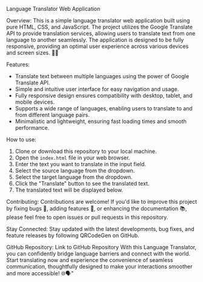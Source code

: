 Language Translator Web Application 

Overview: 
This is a simple language translator web application built using pure HTML, CSS, and JavaScript. The project utilizes the Google Translate API to provide translation services, allowing users to translate text from one language to another seamlessly. The application is designed to be fully responsive, providing an optimal user experience across various devices and screen sizes. 📝🌐

Features: 
- Translate text between multiple languages using the power of Google Translate API.
- Simple and intuitive user interface for easy navigation and usage.
- Fully responsive design ensures compatibility with desktop, tablet, and mobile devices.
- Supports a wide range of languages, enabling users to translate to and from different language pairs.
- Minimalistic and lightweight, ensuring fast loading times and smooth performance.

How to use: 
1. Clone or download this repository to your local machine.
2. Open the `index.html` file in your web browser.
3. Enter the text you want to translate in the input field.
4. Select the source language from the dropdown.
5. Select the target language from the dropdown.
6. Click the "Translate" button to see the translated text.
7. The translated text will be displayed below.

Contributing: 
Contributions are welcome! If you'd like to improve this project by fixing bugs 🐞, adding features 🚀, or enhancing the documentation 📚, please feel free to open issues or pull requests in this repository.

Stay Connected: 
Stay updated with the latest developments, bug fixes, and feature releases by following QRCodeGen on GitHub.

GitHub Repository: Link to GitHub Repository
With this Language Translator, you can confidently bridge language barriers and connect with the world. Start translating now and experience the convenience of seamless communication, thoughtfully designed to make your interactions smoother and more accessible! 🌐🗣️"
